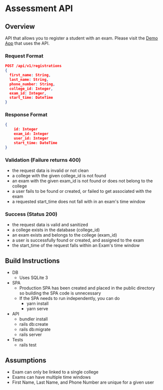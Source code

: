 # Assessment API

## Overview
API that allows you to register a student with an exam. Please visit the [Demo App](https://blooming-spire-54864.herokuapp.com/) that uses the API.

### Request Format
```json
POST /api/v1/registrations
{  
  first_name: String, 
  last_name: String, 
  phone_number: String, 
  college_id: Integer, 
  exam_id: Integer, 
  start_time: DateTime 
}  
```

### Response Format
```json
{
    id: Integer
    exam_id: Integer
    user_id: Integer
    start_time: DateTime
}
```

### Validation (Failure returns 400)
- the request data is invalid or not clean 
- a college with the given college_id is not found               
- an exam with the given exam_id is not found or does not belong to the college     
- a user fails to be found or created, or failed to get associated with the exam 
- a requested start_time does not fall with in an exam's time window 

### Success (Status 200)
- the request data is valid and sanitized 
- a college exists in the database (college_id)        
- an exam exists and belongs to the college (exam_id)                
- a user is successfully found or created, and assigned to the exam    
- the start_time of the request falls within an Exam's time window     


## Build Instructions
- DB
  - Uses SQLite 3
- SPA
  - Production SPA has been created and placed in the public directory so building the SPA code is unnecessary
  - If the SPA needs to run independently, you can do 
    - yarn install
    - yarn serve
- API
  - bundler install
  - rails db:create
  - rails db:migrate
  - rails server
- Tests
  - rails test

## Assumptions
- Exam can only be linked to a single college
- Exams can have multiple time windows
- First Name, Last Name, and Phone Number are unique for a given user
